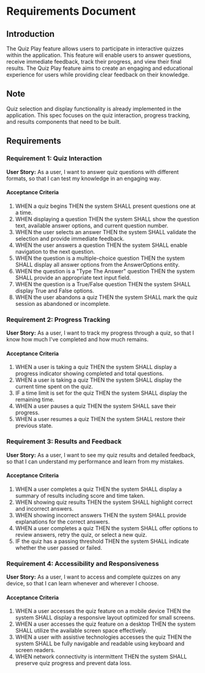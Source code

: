 # Requirements Document

## Introduction

The Quiz Play feature allows users to participate in interactive quizzes within the application. This feature will enable users to answer questions, receive immediate feedback, track their progress, and view their final results. The Quiz Play feature aims to create an engaging and educational experience for users while providing clear feedback on their knowledge.

## Note

Quiz selection and display functionality is already implemented in the application. This spec focuses on the quiz interaction, progress tracking, and results components that need to be built.

## Requirements

### Requirement 1: Quiz Interaction

**User Story:** As a user, I want to answer quiz questions with different formats, so that I can test my knowledge in an engaging way.

#### Acceptance Criteria

1. WHEN a quiz begins THEN the system SHALL present questions one at a time.
2. WHEN displaying a question THEN the system SHALL show the question text, available answer options, and current question number.
3. WHEN the user selects an answer THEN the system SHALL validate the selection and provide immediate feedback.
4. WHEN the user answers a question THEN the system SHALL enable navigation to the next question.
5. WHEN the question is a multiple-choice question THEN the system SHALL display all answer options from the AnswerOptions entity.
6. WHEN the question is a "Type The Answer" question THEN the system SHALL provide an appropriate text input field.
7. WHEN the question is a True/False question THEN the system SHALL display True and False options.
8. WHEN the user abandons a quiz THEN the system SHALL mark the quiz session as abandoned or incomplete.

### Requirement 2: Progress Tracking

**User Story:** As a user, I want to track my progress through a quiz, so that I know how much I've completed and how much remains.

#### Acceptance Criteria

1. WHEN a user is taking a quiz THEN the system SHALL display a progress indicator showing completed and total questions.
2. WHEN a user is taking a quiz THEN the system SHALL display the current time spent on the quiz.
3. IF a time limit is set for the quiz THEN the system SHALL display the remaining time.
4. WHEN a user pauses a quiz THEN the system SHALL save their progress.
5. WHEN a user resumes a quiz THEN the system SHALL restore their previous state.

### Requirement 3: Results and Feedback

**User Story:** As a user, I want to see my quiz results and detailed feedback, so that I can understand my performance and learn from my mistakes.

#### Acceptance Criteria

1. WHEN a user completes a quiz THEN the system SHALL display a summary of results including score and time taken.
2. WHEN showing quiz results THEN the system SHALL highlight correct and incorrect answers.
3. WHEN showing incorrect answers THEN the system SHALL provide explanations for the correct answers.
4. WHEN a user completes a quiz THEN the system SHALL offer options to review answers, retry the quiz, or select a new quiz.
5. IF the quiz has a passing threshold THEN the system SHALL indicate whether the user passed or failed.

### Requirement 4: Accessibility and Responsiveness

**User Story:** As a user, I want to access and complete quizzes on any device, so that I can learn whenever and wherever I choose.

#### Acceptance Criteria

1. WHEN a user accesses the quiz feature on a mobile device THEN the system SHALL display a responsive layout optimized for small screens.
2. WHEN a user accesses the quiz feature on a desktop THEN the system SHALL utilize the available screen space effectively.
3. WHEN a user with assistive technologies accesses the quiz THEN the system SHALL be fully navigable and readable using keyboard and screen readers.
4. WHEN network connectivity is intermittent THEN the system SHALL preserve quiz progress and prevent data loss.
